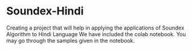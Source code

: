 # Soundex-Hindi
Creating a project that will help in applying the applications of Soundex Algorithm to Hindi Language
We have included the colab notebook. You may go through the samples given in the notebook.
